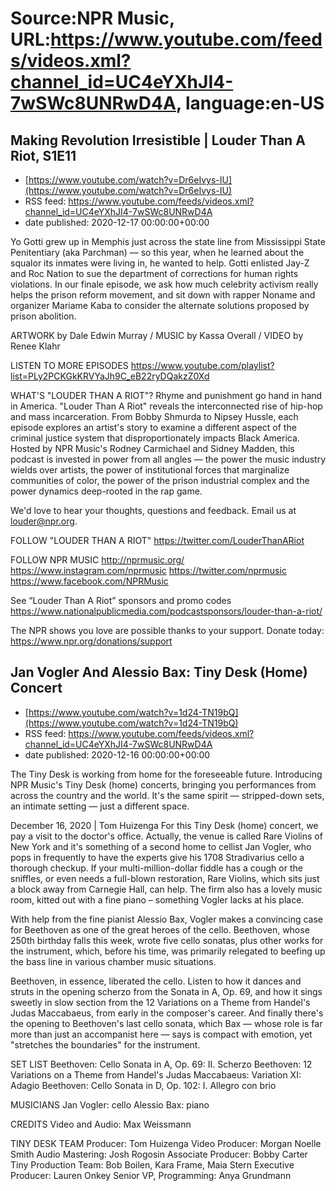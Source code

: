 # Source:NPR Music, URL:https://www.youtube.com/feeds/videos.xml?channel_id=UC4eYXhJI4-7wSWc8UNRwD4A, language:en-US

## Making Revolution Irresistible | Louder Than A Riot, S1E11
 - [https://www.youtube.com/watch?v=Dr6eIvys-IU](https://www.youtube.com/watch?v=Dr6eIvys-IU)
 - RSS feed: https://www.youtube.com/feeds/videos.xml?channel_id=UC4eYXhJI4-7wSWc8UNRwD4A
 - date published: 2020-12-17 00:00:00+00:00

Yo Gotti grew up in Memphis just across the state line from Mississippi State Penitentiary (aka Parchman) — so this year, when he learned about the squalor its inmates were living in, he wanted to help. Gotti enlisted Jay-Z and Roc Nation to sue the department of corrections for human rights violations. In our finale episode, we ask how much celebrity activism really helps the prison reform movement, and sit down with rapper Noname and organizer Mariame Kaba to consider the alternate solutions proposed by prison abolition.

ARTWORK by Dale Edwin Murray / MUSIC by Kassa Overall / VIDEO by Renee Klahr

LISTEN TO MORE EPISODES
https://www.youtube.com/playlist?list=PLy2PCKGkKRVYaJh9C_eB22ryDQakzZ0Xd

WHAT'S "LOUDER THAN A RIOT"?
Rhyme and punishment go hand in hand in America. "Louder Than A Riot" reveals the interconnected rise of hip-hop and mass incarceration. From Bobby Shmurda to Nipsey Hussle, each episode explores an artist's story to examine a different aspect of the criminal justice system that disproportionately impacts Black America. Hosted by NPR Music's Rodney Carmichael and Sidney Madden, this podcast is invested in power from all angles — the power the music industry wields over artists, the power of institutional forces that marginalize communities of color, the power of the prison industrial complex and the power dynamics deep-rooted in the rap game.

We'd love to hear your thoughts, questions and feedback. Email us at louder@npr.org.

FOLLOW "LOUDER THAN A RIOT"
https://twitter.com/LouderThanARiot

FOLLOW NPR MUSIC
http://nprmusic.org/
https://www.instagram.com/nprmusic
https://twitter.com/nprmusic
https://www.facebook.com/NPRMusic

See “Louder Than A Riot” sponsors and promo codes
https://www.nationalpublicmedia.com/podcastsponsors/louder-than-a-riot/

The NPR shows you love are possible thanks to your support. Donate today: https://www.npr.org/donations/support

## Jan Vogler And Alessio Bax: Tiny Desk (Home) Concert
 - [https://www.youtube.com/watch?v=1d24-TN19bQ](https://www.youtube.com/watch?v=1d24-TN19bQ)
 - RSS feed: https://www.youtube.com/feeds/videos.xml?channel_id=UC4eYXhJI4-7wSWc8UNRwD4A
 - date published: 2020-12-16 00:00:00+00:00

The Tiny Desk is working from home for the foreseeable future. Introducing NPR Music's Tiny Desk (home) concerts, bringing you performances from across the country and the world. It's the same spirit — stripped-down sets, an intimate setting — just a different space.

December 16, 2020 | Tom Huizenga
For this Tiny Desk (home) concert, we pay a visit to the doctor's office. Actually, the venue is called Rare Violins of New York and it's something of a second home to cellist Jan Vogler, who pops in frequently to have the experts give his 1708 Stradivarius cello a thorough checkup. If your multi-million-dollar fiddle has a cough or the sniffles, or even needs a full-blown restoration, Rare Violins, which sits just a block away from Carnegie Hall, can help. The firm also has a lovely music room, kitted out with a fine piano – something Vogler lacks at his place.

With help from the fine pianist Alessio Bax, Vogler makes a convincing case for Beethoven as one of the great heroes of the cello. Beethoven, whose 250th birthday falls this week, wrote five cello sonatas, plus other works for the instrument, which, before his time, was primarily relegated to beefing up the bass line in various chamber music situations.

Beethoven, in essence, liberated the cello. Listen to how it dances and struts in the opening scherzo from the Sonata in A, Op. 69, and how it sings sweetly in slow section from the 12 Variations on a Theme from Handel's Judas Maccabaeus, from early in the composer's career. And finally there's the opening to Beethoven's last cello sonata, which Bax — whose role is far more than just an accompanist here — says is compact with emotion, yet "stretches the boundaries" for the instrument.

SET LIST
Beethoven: Cello Sonata in A, Op. 69: II. Scherzo
Beethoven: 12 Variations on a Theme from Handel's Judas Maccabaeus: Variation XI: Adagio
Beethoven: Cello Sonata in D, Op. 102: I. Allegro con brio

MUSICIANS
Jan Vogler: cello
Alessio Bax: piano

CREDITS
Video and Audio: Max Weissmann

TINY DESK TEAM
Producer: Tom Huizenga
Video Producer: Morgan Noelle Smith
Audio Mastering: Josh Rogosin
Associate Producer: Bobby Carter
Tiny Production Team: Bob Boilen, Kara Frame, Maia Stern
Executive Producer: Lauren Onkey
Senior VP, Programming: Anya Grundmann

